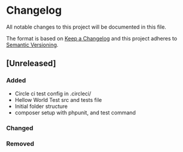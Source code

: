 # Changelog
All notable changes to this project will be documented in this file.

The format is based on [Keep a Changelog](http://keepachangelog.com/en/1.0.0/)
and this project adheres to [Semantic Versioning](http://semver.org/spec/v2.0.0.html).

## [Unreleased]

### Added
- Circle ci test config in .circleci/
- Hellow World Test src and tests file
- Initial folder structure
- composer setup with phpunit, and test command

### Changed

### Removed

